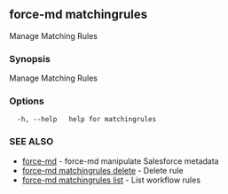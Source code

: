 ## force-md matchingrules

Manage Matching Rules

### Synopsis

Manage Matching Rules

### Options

```
  -h, --help   help for matchingrules
```

### SEE ALSO

* [force-md](force-md.md)	 - force-md manipulate Salesforce metadata
* [force-md matchingrules delete](force-md_matchingrules_delete.md)	 - Delete rule
* [force-md matchingrules list](force-md_matchingrules_list.md)	 - List workflow rules

